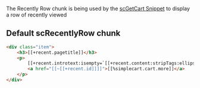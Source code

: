 The Recently Row chunk is being used by the [scGetCart Snippet](../Snippets/scGetCart) to display a row of recently viewed

## Default scRecentlyRow chunk

```` html
<div class="item">
    <h3>[[+recent.pagetitle]]</h3>
    <p>
        [[+recent.introtext:isempty=`[[+recent.content:stripTags:ellipsis=`75`]]`]]
        <a href="[[~[[+recent.id]]]]">[[%simplecart.cart.more]]</a>
    </p>
</div>
```` 